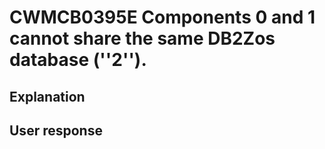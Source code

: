 # CWMCB0395E Components 0 and 1 cannot share the same DB2Zos database (''2'').

## Explanation

## User response